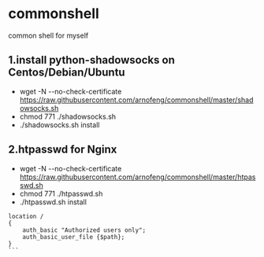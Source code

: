 # commonshell
common shell for myself

## 1.install python-shadowsocks on Centos/Debian/Ubuntu
* wget -N --no-check-certificate https://raw.githubusercontent.com/arnofeng/commonshell/master/shadowsocks.sh
* chmod 771 ./shadowsocks.sh
* ./shadowsocks.sh install

## 2.htpasswd for Nginx 
* wget -N --no-check-certificate https://raw.githubusercontent.com/arnofeng/commonshell/master/htpasswd.sh
* chmod 771 ./htpasswd.sh
* ./htpasswd.sh install

``````nginx
location /
{
	auth_basic "Authorized users only";
	auth_basic_user_file {$path};
}
```
